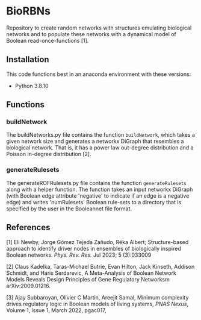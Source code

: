 # BioRBNs
Repository to create random networks with structures emulating biological networks and to populate these networks with a dynamical model of Boolean read-once-functions [1].

## Installation
This code functions best in an anaconda environment with these versions:
- Python 3.8.10

## Functions
### buildNetwork
The buildNetworks.py file contains the function `buildNetwork`, which takes a given network size and generates a networkx DiGraph that resembles a biological network. That is, it has a power law out-degree distribution and a Poisson in-degree distribution [2].

### generateRulesets
The generateROFRulesets.py file contains the function `generateRulesets` along with a helper function. The function takes an input networkx DiGraph (with Boolean edge attribute 'negative' to indicate if an edge is a negative edge) and writes 'numRulesets' Boolean rule-sets to a directory that is specified by the user in the Booleannet file format.

## References
[1] Eli Newby, Jorge Gómez Tejeda Zañudo, Réka Albert; Structure-based approach to identify driver nodes in ensembles of biologically inspired Boolean networks. *Phys. Rev. Res.* Jul 2023; 5 (3):033009

[2] Claus Kadelka, Taras-Michael Butrie, Evan Hilton, Jack Kinseth, Addison Schmidt, and Haris Serdarevic, A Meta-Analysis of Boolean Network Models Reveals Design Principles of Gene Regulatory Networksm arXiv:2009.01216.

[3] Ajay Subbaroyan, Olivier C Martin, Areejit Samal, Minimum complexity drives regulatory logic in Boolean models of living systems, *PNAS Nexus*, Volume 1, Issue 1, March 2022, pgac017,
